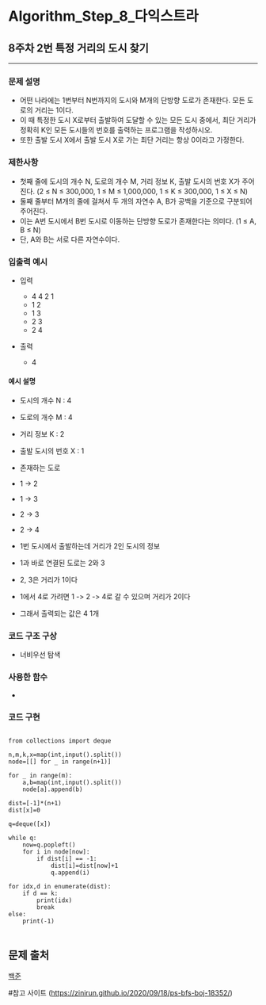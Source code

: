# Algorithm_Step_8_다익스트라

## 8주차 2번  특정 거리의 도시 찾기
***
  
### 문제 설명 
- 어떤 나라에는 1번부터 N번까지의 도시와 M개의 단방향 도로가 존재한다. 모든 도로의 거리는 1이다.
- 이 때 특정한 도시 X로부터 출발하여 도달할 수 있는 모든 도시 중에서, 최단 거리가 정확히 K인 모든 도시들의 번호를 출력하는 프로그램을 작성하시오. 
- 또한 출발 도시 X에서 출발 도시 X로 가는 최단 거리는 항상 0이라고 가정한다.
### 제한사항
- 첫째 줄에 도시의 개수 N, 도로의 개수 M, 거리 정보 K, 출발 도시의 번호 X가 주어진다. (2 ≤ N ≤ 300,000, 1 ≤ M ≤ 1,000,000, 1 ≤ K ≤ 300,000, 1 ≤ X ≤ N) 
- 둘째 줄부터 M개의 줄에 걸쳐서 두 개의 자연수 A, B가 공백을 기준으로 구분되어 주어진다. 
- 이는 A번 도시에서 B번 도시로 이동하는 단방향 도로가 존재한다는 의미다. (1 ≤ A, B ≤ N) 
- 단, A와 B는 서로 다른 자연수이다.

### 입출력 예시 
- 입력 
    - 4 4 2 1
    - 1 2
    - 1 3
    - 2 3
    - 2 4

- 출력
    - 4
#### 예시 설명  
- 도시의 개수 N : 4
- 도로의 개수 M : 4
- 거리 정보 K : 2
- 출발 도시의 번호 X : 1

- 존재하는 도로 
- 1 -> 2
- 1 -> 3
- 2 -> 3
- 2 -> 4
 
- 1번 도시에서 출발하는데 거리가 2인 도시의 정보 

- 1과 바로 연결된 도로는 2와 3 
- 2, 3은 거리가 1이다
- 1에서 4로 가려면 1 -> 2 -> 4로 갈 수 있으며 거리가 2이다
- 그래서 출력되는 값은 4 1개
 

### 코드 구조 구상
- 너비우선 탐색

### 사용한 함수 
- 

### 코드 구현

<pre>
<code>
from collections import deque

n,m,k,x=map(int,input().split())
node=[[] for _ in range(n+1)]

for _ in range(m):
    a,b=map(int,input().split())
    node[a].append(b)

dist=[-1]*(n+1)
dist[x]=0

q=deque([x])

while q:
    now=q.popleft()
    for i in node[now]:
        if dist[i] == -1:
            dist[i]=dist[now]+1
            q.append(i)

for idx,d in enumerate(dist):
    if d == k:
        print(idx)
        break
else:
    print(-1)
</code>
</pre>
## 문제 출처 
[백준](https://www.acmicpc.net/problem/18352)


#참고 사이트 
(https://zinirun.github.io/2020/09/18/ps-bfs-boj-18352/)